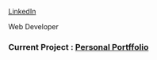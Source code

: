 [LinkedIn](bit.ly/3zCZQoU)

Web Developer

### Current Project : [Personal Portffolio](https://github.com/maryPopplns/portfolio_client)
